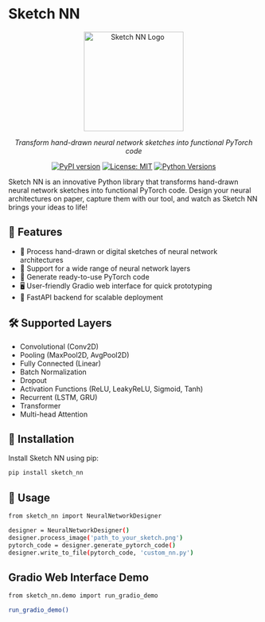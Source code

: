 # Sketch NN

<div align="center">
  <img src="https://raw.githubusercontent.com/yourusername/sketch_nn/master/logos/sketch_nn_logo.jpg" alt="Sketch NN Logo" width="200"/>
  <p><em>Transform hand-drawn neural network sketches into functional PyTorch code</em></p>
</div>

<div align="center">
  
  [![PyPI version](https://badge.fury.io/py/sketch-nn.svg)](https://badge.fury.io/py/sketch-nn)
  [![License: MIT](https://img.shields.io/badge/License-MIT-yellow.svg)](https://opensource.org/licenses/MIT)
  [![Python Versions](https://img.shields.io/pypi/pyversions/sketch-nn.svg)](https://pypi.org/project/sketch-nn/)

</div>

Sketch NN is an innovative Python library that transforms hand-drawn neural network sketches into functional PyTorch code. Design your neural architectures on paper, capture them with our tool, and watch as Sketch NN brings your ideas to life!

## 🌟 Features

- 📸 Process hand-drawn or digital sketches of neural network architectures
- 🧠 Support for a wide range of neural network layers
- 🔧 Generate ready-to-use PyTorch code
- 🖥️ User-friendly Gradio web interface for quick prototyping
- 🚀 FastAPI backend for scalable deployment

## 🛠️ Supported Layers

- Convolutional (Conv2D)
- Pooling (MaxPool2D, AvgPool2D)
- Fully Connected (Linear)
- Batch Normalization
- Dropout
- Activation Functions (ReLU, LeakyReLU, Sigmoid, Tanh)
- Recurrent (LSTM, GRU)
- Transformer
- Multi-head Attention

## 🚀 Installation

Install Sketch NN using pip:

```bash
pip install sketch_nn
```

## 🚀 Usage

```bash
from sketch_nn import NeuralNetworkDesigner

designer = NeuralNetworkDesigner()
designer.process_image('path_to_your_sketch.png')
pytorch_code = designer.generate_pytorch_code()
designer.write_to_file(pytorch_code, 'custom_nn.py')
```
## Gradio Web Interface Demo

```bash
from sketch_nn.demo import run_gradio_demo

run_gradio_demo()
```

